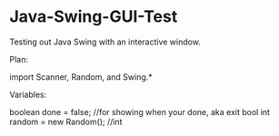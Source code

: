 # Java-Swing-GUI-Test
Testing out Java Swing with an interactive window.


Plan: 

import Scanner, Random, and Swing.*

Variables:

  boolean done = false;   //for showing when your done, aka exit bool
  int random = new Random(); //int
